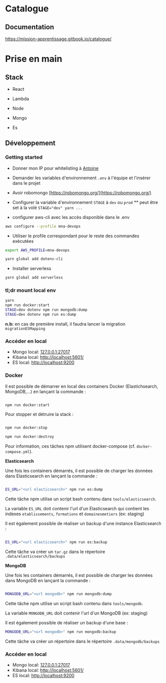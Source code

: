# Catalogue

## Documentation

https://mission-apprentissage.gitbook.io/catalogue/

# Prise en main

## Stack

- React

- Lambda

- Node

- Mongo

- Es

## Développement

### Getting started

- Donner mon IP pour whitelisting à [Antoine](https://github.com/Gethi)

- Demander les variables d'environnement `.env` à l'équipe et l'insérer dans le projet

- Avoir robomongo [https://robomongo.org/](https://robomongo.org/)

- Configurer la variable d'environnement `STAGE` à `dev` ou `prod`
  \*\* peut être set à la volé `STAGE="dev" yarn ...`
- configurer aws-cli avec les accès disponible dans le .env

```bash
aws configure --profile mna-devops
```

- Utiliser le profile correspondant pour le reste des commandes exécutées

```bash
export AWS_PROFILE=mna-devops
```

```bash
yarn global add dotenv-cli
```

- Installer serverless
```bash
yarn global add serverless
```

### tl;dr mount local env

```bash
yarn
npm run docker:start
STAGE=dev dotenv npm run mongodb:dump
STAGE=dev dotenv npm run es:dump
```

**n.b:** en cas de première install, il faudra lancer la migration `migrationESMapping`

### Accéder en local

- Mongo local: [127.0.0.1:27017](http://127.0.01:27017)
- Kibana local: [http://localhost:5601/](http://localhost:5601/)
- ES local: [http://localhost:9200](http://localhost:9200)

### Docker

Il est possible de démarrer en local des containers Docker \(Elastichsearch, MongoDB,...\) en lançant la commande :

```bash

npm run docker:start

```

Pour stopper et détruire la stack :

```bash

npm run docker:stop

npm run docker:destroy

```

Pour information, ces tâches npm utilisent docker-compose \(cf. `docker-compose.yml`\).

**Elasticsearch**

Une fois les containers démarrés, il est possible de charger les données dans Elasticsearch en lançant la commande :

```bash

ES_URL="<url elasticsearch>" npm run es:dump

```

Cette tâche npm utilise un script bash contenu dans `tools/elasticsearch`.

La variable `ES_URL` doit contenir l'url d'un Elasticsearch qui contient les indexes `etablissements`, `formations` et `domainesmetiers` \(ex: staging\)

Il est également possible de réaliser un backup d'une instance Elasticsearch :

```bash

ES_URL="<url elasticsearch>" npm run es:backup

```

Cette tâche va créer un `tar.gz` dans le répertoire `.data/elasticsearch/backups`

**MongoDB**

Une fois les containers démarrés, il est possible de charger les données dans MongoDB en lançant la commande :

```bash

MONGODB_URL="<url mongodb>" npm run mongodb:dump

```

Cette tâche npm utilise un script bash contenu dans `tools/mongodb`.

La variable `MONGODB_URL` doit contenir l'url d'un MongoDB \(ex: staging\)

Il est également possible de réaliser un backup d'une base :

```bash
MONGODB_URL="<url mongodb>" npm run mongodb:backup
```

Cette tâche va créer un répertoire dans le répertoire `.data/mongodb/backups`

### Accéder en local

- Mongo local: [127.0.0.1:27017](http://127.0.01:27017)
- Kibana local: [http://localhost:5601/](http://localhost:5601/)
- ES local: [http://localhost:9200](http://localhost:9200)
